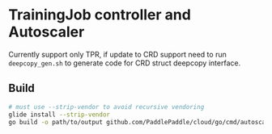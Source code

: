 # TrainingJob controller and Autoscaler

Currently support only TPR, if update to CRD support need to run `deepcopy_gen.sh` to generate code for CRD struct deepcopy interface.

## Build

```bash
# must use --strip-vendor to avoid recursive vendoring
glide install --strip-vendor
go build -o path/to/output github.com/PaddlePaddle/cloud/go/cmd/autoscaler
```
